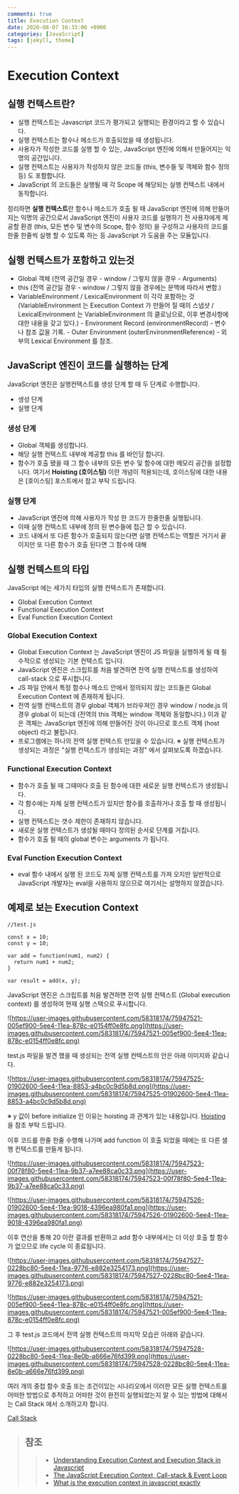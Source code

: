 ```yaml
---
comments: true
title: Execution Context
date: 2020-08-07 16:33:00 +0900
categories: [JavaScript]
tags: [jekyll, theme]
---
```


# Execution Context

## 실행 컨텍스트란? 

- 실행 컨텍스트는 Javascript 코드가 평가되고 실행되는 환경이라고 할 수 있습니다.
- 실행 컨텍스트는 함수나 메소드가 호출되었을 때 생성됩니다.
- 사용자가 작성한 코드를 실행 할 수 있는, JavaScript 엔진에 의해서 만들어지는 익명의 공간입니다.
- 실행 컨텍스트는 사용자가 작성하지 않은 코드들 (this, 변수들 및 객체와 함수 정의 등) 도 포함합니다.
- JavaScript 의 코드들은 실행될 때 각 Scope 에 해당되는 실행 컨텍스트 내에서 동작합니다.

정리하면 **실행 컨텍스트**란 함수나 메소드가 호출 될 때 JavaScript 엔진에 의해 만들어지는 익명의 공간으로서
JavaScript 엔진이 사용자 코드를 실행하기 전 사용자에게 제공할 환경 (this, 모든 변수 및 변수의 Scope, 함수 정의) 을 구성하고
사용자의 코드를 한줄 한줄씩 실행 할 수 있도록 하는 등 JavaScript 가 도움을 주는 모듈입니다.

## 실행 컨텍스트가 포함하고 있는것

- Global 객체 (전역 공간일 경우 - window / 그렇지 않을 경우 - Arguments)
- this (전역 공간일 경우 - window / 그렇지 않을 경우에는 문맥에 따라서 변함.)
- VariableEnvironment / LexicalEnvironment 이 각각 포함하는 것
  (VariableEnvironment 는 Execution Context 가 만들어 질 때의 스냅샷 /
  LexicalEnvironment 는 VariableEnvironment 의 클로닝으로, 이후 변경사항에 대한 내용을 갖고 있다.) - Environment Record (environmentRecord) - 변수나 참조 값을 기록. - Outer Environment (outerEnvironmentReference) - 외부의 Lexical Environment 를 참조.

## JavaScript 엔진이 코드를 실행하는 단계

JavaScript 엔진은 실행컨텍스트를 생성 단계 할 때 두 단계로 수행합니다.

- 생성 단계
- 실행 단계

### 생성 단계

- Global 객체를 생성합니다.
- 해당 실행 컨텍스트 내부에 제공할 this 를 바인딩 합니다.
- 함수가 호출 됐을 때 그 함수 내부의 모든 변수 및 함수에 대한 메모리 공간을 설정합니다.
  여기서 **Hoisting (호이스팅)** 이란 개념이 적용되는데, 호이스팅에 대한 내용은 [호이스팅] 포스트에서 참고 부탁 드립니다.

### 실행 단계

- JavaScript 엔진에 의해 사용자가 작성 한 코드가 한줄한줄 실행됩니다.
- 이때 실행 컨텍스트 내부에 정의 된 변수들에 접근 할 수 있습니다.
- 코드 내에서 또 다른 함수가 호출되지 않는다면 실행 컨텍스트는 역할은 거기서 끝이지만
  또 다른 함수가 호출 된다면 그 함수에 대해

## 실행 컨텍스트의 타입

JavaScript 에는 세가지 타입의 실행 컨텍스트가 존재합니다.

- Global Execution Context
- Functional Execution Context
- Eval Function Execution Context

### Global Execution Context

- Global Execution Context 는 JavaScript 엔진이 JS 파일을 실행하게 될 때 필수적으로 생성되는 기본 컨텍스트 입니다.
- JavaScript 엔진은 스크립트를 처음 발견하면 전역 실행 컨텍스트를 생성하여 call-stack 으로 푸시합니다.
- JS 파일 안에서 특정 함수나 메소드 안에서 정의되지 않는 코드들은 Global Execution Context 에 존재하게 됩니다.
- 전역 실행 컨텍스트의 경우 global 객체가 브라우져인 경우 window / node.js 의 경우 global 이 되는데 (전역의 this 객체는 window 객체와 동일합니다.) 이과 같은 객체는 JavaScript 엔진에 의해 만들어진 것이 아니므로 호스트 객체 (host object) 라고 불립니다.
- 프로그램에는 하나의 전역 실행 컨텍스트 만있을 수 있습니다.
  ※ 실행 컨텍스트가 생성되는 과정은 "실행 컨텍스트가 생성되는 과정" 에서 살펴보도록 하겠습니다.

### Functional Execution Context

- 함수가 호출 될 때 그때마다 호출 된 함수에 대한 새로운 실행 컨텍스트가 생성됩니다.
- 각 함수에는 자체 실행 컨텍스트가 있지만 함수를 호출하거나 호출 할 때 생성됩니다.
- 실행 컨텍스트는 갯수 제한이 존재하지 않습니다.
- 새로운 실행 컨텍스트가 생성될 때마다 정의된 순서로 단계를 거칩니다.
- 함수가 호출 될 때의 global 변수는 arguments 가 됩니다.

### Eval Function Execution Context

- eval 함수 내에서 실행 된 코드도 자체 실행 컨텍스트를 가져 오지만 일반적으로 JavaScript 개발자는 eval을 사용하지 않으므로 여기서는 설명하지 않겠습니다.

## 예제로 보는 Execution Context

```
//test.js

const x = 10;
const y = 10;

var add = function(num1, num2) {
  return num1 + num2;
}

var result = add(x, y);

```

JavaScript 엔진은 스크립트를 처음 발견하면 전역 실행 컨텍스트 (Global execution context) 를 생성하여 현재 실행 스택으로 푸시합니다.

![https://user-images.githubusercontent.com/58318174/75947521-005ef900-5ee4-11ea-878c-e0154ff0e8fc.png](https://user-images.githubusercontent.com/58318174/75947521-005ef900-5ee4-11ea-878c-e0154ff0e8fc.png)

test.js 파일을 발견 했을 때 생성되는 전역 실행 컨텍스트의 안은 아래 이미지와 같습니다.

![https://user-images.githubusercontent.com/58318174/75947525-01902600-5ee4-11ea-8853-a4bc0c9d5b8d.png](https://user-images.githubusercontent.com/58318174/75947525-01902600-5ee4-11ea-8853-a4bc0c9d5b8d.png)

※ y 값이 before initialize 인 이유는 hoisting 과 관계가 있는 내용입니다. [Hoisting](notion://www.notion.so/Execute-Context-d21076c1b8ff4275843cb1c1b017d69e) 을 참조 부탁 드립니다.

이후 코드를 한줄 한줄 수행해 나가며 add function 이 호출 되었을 때에는 또 다른 샐행 컨텍스트를 만들게 됩니다.

![https://user-images.githubusercontent.com/58318174/75947523-00f78f80-5ee4-11ea-9b37-a7ee88ca0c33.png](https://user-images.githubusercontent.com/58318174/75947523-00f78f80-5ee4-11ea-9b37-a7ee88ca0c33.png)

![https://user-images.githubusercontent.com/58318174/75947526-01902600-5ee4-11ea-9018-4396ea980fa1.png](https://user-images.githubusercontent.com/58318174/75947526-01902600-5ee4-11ea-9018-4396ea980fa1.png)

이후 연산을 통해 20 이란 결과를 반환하고 add 함수 내부에서는 더 이상 호출 할 함수가 없으므로 life cycle 이 종료됩니다.

![https://user-images.githubusercontent.com/58318174/75947527-0228bc80-5ee4-11ea-9776-e882e3254173.png](https://user-images.githubusercontent.com/58318174/75947527-0228bc80-5ee4-11ea-9776-e882e3254173.png)

![https://user-images.githubusercontent.com/58318174/75947521-005ef900-5ee4-11ea-878c-e0154ff0e8fc.png](https://user-images.githubusercontent.com/58318174/75947521-005ef900-5ee4-11ea-878c-e0154ff0e8fc.png)

그 후 test.js 코드에서 전역 실행 컨텍스트의 마지막 모습은 아래와 같습니다.

![https://user-images.githubusercontent.com/58318174/75947528-0228bc80-5ee4-11ea-8e0b-a666e76fd399.png](https://user-images.githubusercontent.com/58318174/75947528-0228bc80-5ee4-11ea-8e0b-a666e76fd399.png)

여러 개의 중첩 함수 호출 또는 조건이있는 시나리오에서 이러한 모든 실행 컨텍스트를 어떠한 방법으로 추적하고 어떠한 것이 완전히 실행되었는지 알 수 있는 방법에 대해서는 Call Stack 에서 소개하고자 합니다.

[Call Stack](https://github.com/dev-angelo/DevTips-JavaScript/tree/master/Call-Stack)

> ## 참조
>
> > - [Understanding Execution Context and Execution Stack in Javascript](https://blog.bitsrc.io/understanding-execution-context-and-execution-stack-in-javascript-1c9ea8642dd0)
> > - [The JavaScript Execution Context, Call-stack & Event Loop](https://dev.to/thebabscraig/the-javascript-execution-context-call-stack-event-loop-1if1)
> > - [What is the execution context in javascript exactly](https://stackoverflow.com/questions/9384758/what-is-the-execution-context-in-javascript-exactly)
